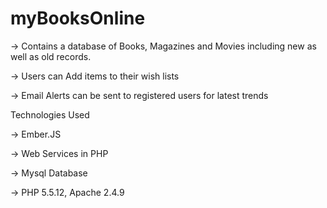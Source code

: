 # myBooksOnline-> Contains a database of Books, Magazines and Movies including new as well as old records.-> Users can Add items to their wish lists-> Email Alerts can be sent to registered users for latest trendsTechnologies Used-> Ember.JS -> Web Services in PHP-> Mysql Database-> PHP 5.5.12, Apache 2.4.9
